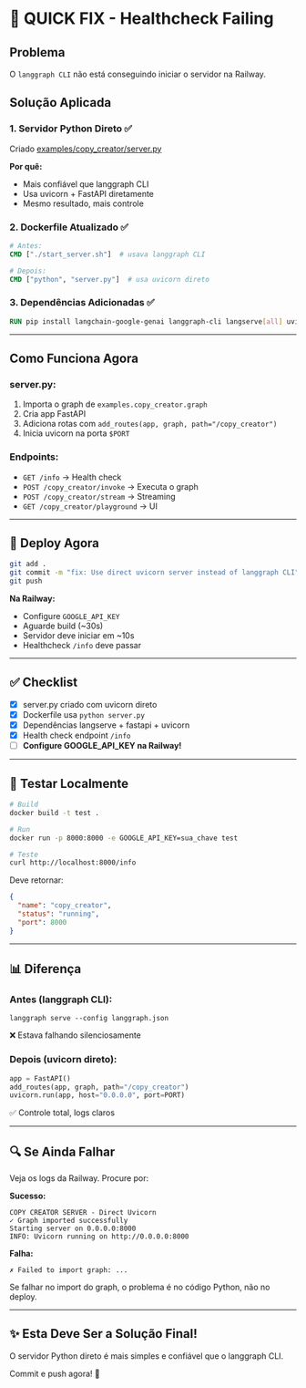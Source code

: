 # 🚨 QUICK FIX - Healthcheck Failing

## Problema
O `langgraph CLI` não está conseguindo iniciar o servidor na Railway.

## Solução Aplicada

### 1. Servidor Python Direto ✅
Criado [examples/copy_creator/server.py](examples/copy_creator/server.py)

**Por quê:**
- Mais confiável que langgraph CLI
- Usa uvicorn + FastAPI diretamente
- Mesmo resultado, mais controle

### 2. Dockerfile Atualizado ✅
```dockerfile
# Antes:
CMD ["./start_server.sh"]  # usava langgraph CLI

# Depois:
CMD ["python", "server.py"]  # usa uvicorn direto
```

### 3. Dependências Adicionadas ✅
```dockerfile
RUN pip install langchain-google-genai langgraph-cli langserve[all] uvicorn fastapi
```

---

## Como Funciona Agora

### server.py:
1. Importa o graph de `examples.copy_creator.graph`
2. Cria app FastAPI
3. Adiciona rotas com `add_routes(app, graph, path="/copy_creator")`
4. Inicia uvicorn na porta `$PORT`

### Endpoints:
- `GET /info` → Health check
- `POST /copy_creator/invoke` → Executa o graph
- `POST /copy_creator/stream` → Streaming
- `GET /copy_creator/playground` → UI

---

## 🚀 Deploy Agora

```bash
git add .
git commit -m "fix: Use direct uvicorn server instead of langgraph CLI"
git push
```

**Na Railway:**
- Configure `GOOGLE_API_KEY`
- Aguarde build (~30s)
- Servidor deve iniciar em ~10s
- Healthcheck `/info` deve passar

---

## ✅ Checklist

- [x] server.py criado com uvicorn direto
- [x] Dockerfile usa `python server.py`
- [x] Dependências langserve + fastapi + uvicorn
- [x] Health check endpoint `/info`
- [ ] **Configure GOOGLE_API_KEY na Railway!**

---

## 🧪 Testar Localmente

```bash
# Build
docker build -t test .

# Run
docker run -p 8000:8000 -e GOOGLE_API_KEY=sua_chave test

# Teste
curl http://localhost:8000/info
```

Deve retornar:
```json
{
  "name": "copy_creator",
  "status": "running",
  "port": 8000
}
```

---

## 📊 Diferença

### Antes (langgraph CLI):
```
langgraph serve --config langgraph.json
```
❌ Estava falhando silenciosamente

### Depois (uvicorn direto):
```python
app = FastAPI()
add_routes(app, graph, path="/copy_creator")
uvicorn.run(app, host="0.0.0.0", port=PORT)
```
✅ Controle total, logs claros

---

## 🔍 Se Ainda Falhar

Veja os logs da Railway. Procure por:

**Sucesso:**
```
COPY CREATOR SERVER - Direct Uvicorn
✓ Graph imported successfully
Starting server on 0.0.0.0:8000
INFO: Uvicorn running on http://0.0.0.0:8000
```

**Falha:**
```
✗ Failed to import graph: ...
```

Se falhar no import do graph, o problema é no código Python, não no deploy.

---

## ✨ Esta Deve Ser a Solução Final!

O servidor Python direto é mais simples e confiável que o langgraph CLI.

Commit e push agora! 🚀
